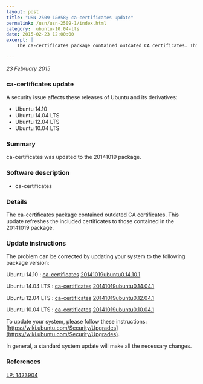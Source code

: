 ```yaml
---
layout: post
title: "USN-2509-1&#58; ca-certificates update"
permalink: /usn/usn-2509-1/index.html
category:  ubuntu-10.04-lts
date: 2015-02-23 12:00:00
excerpt: |
    The ca-certificates package contained outdated CA certificates. This update refreshes the included certificates to those contained in the 20141019 package. 
    
--- 
```

 
 

*23 February 2015*

### ca-certificates update

A security issue affects these releases of Ubuntu and its derivatives:

* Ubuntu 14.10
* Ubuntu 14.04 LTS
* Ubuntu 12.04 LTS
* Ubuntu 10.04 LTS

### Summary

ca-certificates was updated to the 20141019 package. 

### Software description

* ca-certificates 

### Details

The ca-certificates package contained outdated CA certificates. This update refreshes the included certificates to those contained in the 20141019 package. 

### Update instructions

The problem can be corrected by updating your system to the following package version:

Ubuntu 14.10
 : [ca-certificates](https://launchpad.net/ubuntu/+source/ca-certificates) <span> [20141019ubuntu0.14.10.1](https://launchpad.net/ubuntu/+source/ca-certificates/20141019ubuntu0.14.10.1) </span> 

Ubuntu 14.04 LTS
 : [ca-certificates](https://launchpad.net/ubuntu/+source/ca-certificates) <span> [20141019ubuntu0.14.04.1](https://launchpad.net/ubuntu/+source/ca-certificates/20141019ubuntu0.14.04.1) </span> 

Ubuntu 12.04 LTS
 : [ca-certificates](https://launchpad.net/ubuntu/+source/ca-certificates) <span> [20141019ubuntu0.12.04.1](https://launchpad.net/ubuntu/+source/ca-certificates/20141019ubuntu0.12.04.1) </span> 

Ubuntu 10.04 LTS
 : [ca-certificates](https://launchpad.net/ubuntu/+source/ca-certificates) <span> [20141019ubuntu0.10.04.1](https://launchpad.net/ubuntu/+source/ca-certificates/20141019ubuntu0.10.04.1) </span> 

To update your system, please follow these instructions: [https://wiki.ubuntu.com/Security/Upgrades](https://wiki.ubuntu.com/Security/Upgrades).

In general, a standard system update will make all the necessary changes. 

### References

 
 [LP: 1423904](https://launchpad.net/bugs/1423904)
 

